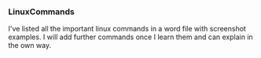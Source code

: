 ### LinuxCommands

I've listed all the important linux commands in a word file with screenshot examples. I will add further commands once I learn them and can explain in the own way.


